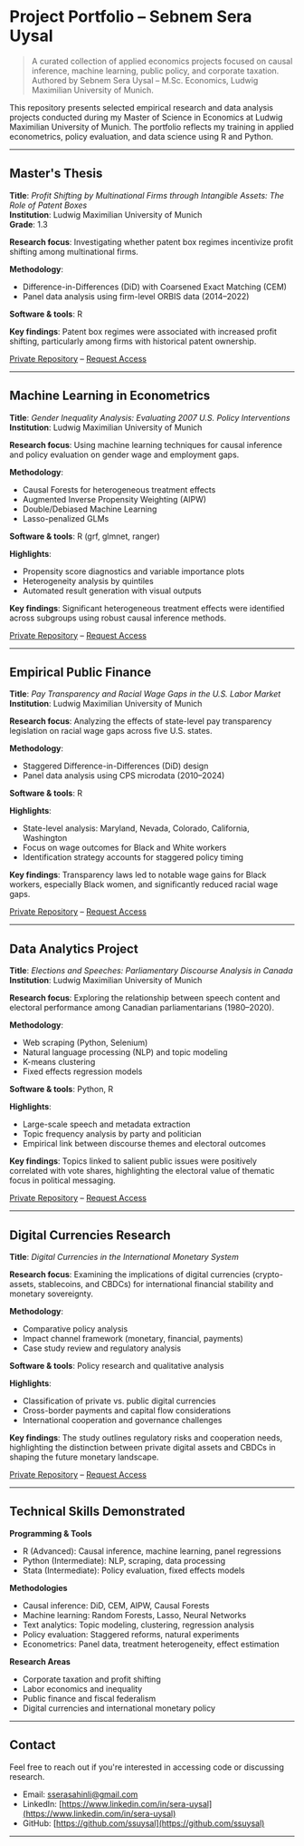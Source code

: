 # Project Portfolio – Sebnem Sera Uysal

> A curated collection of applied economics projects focused on causal inference, machine learning, public policy, and corporate taxation.  
> Authored by Sebnem Sera Uysal – M.Sc. Economics, Ludwig Maximilian University of Munich.

This repository presents selected empirical research and data analysis projects conducted during my Master of Science in Economics at Ludwig Maximilian University of Munich. The portfolio reflects my training in applied econometrics, policy evaluation, and data science using R and Python.

---

## Master's Thesis  
**Title**: *Profit Shifting by Multinational Firms through Intangible Assets: The Role of Patent Boxes*  
**Institution**: Ludwig Maximilian University of Munich  
**Grade**: 1.3  

**Research focus**: Investigating whether patent box regimes incentivize profit shifting among multinational firms.

**Methodology**:
- Difference-in-Differences (DiD) with Coarsened Exact Matching (CEM)
- Panel data analysis using firm-level ORBIS data (2014–2022)

**Software & tools**: R

**Key findings**: Patent box regimes were associated with increased profit shifting, particularly among firms with historical patent ownership.

[Private Repository](https://github.com/ssuysal/profit-shifting-patent-boxes) – [Request Access](mailto:sserasahinli@gmail.com?subject=Access%20Request%20-%20Master%27s%20Thesis%20Repository)

---

## Machine Learning in Econometrics  
**Title**: *Gender Inequality Analysis: Evaluating 2007 U.S. Policy Interventions*  
**Institution**: Ludwig Maximilian University of Munich  

**Research focus**: Using machine learning techniques for causal inference and policy evaluation on gender wage and employment gaps.

**Methodology**:
- Causal Forests for heterogeneous treatment effects
- Augmented Inverse Propensity Weighting (AIPW)
- Double/Debiased Machine Learning
- Lasso-penalized GLMs

**Software & tools**: R (grf, glmnet, ranger)

**Highlights**:
- Propensity score diagnostics and variable importance plots
- Heterogeneity analysis by quintiles
- Automated result generation with visual outputs

**Key findings**: Significant heterogeneous treatment effects were identified across subgroups using robust causal inference methods.

[Private Repository](https://github.com/ssuysal/ml-in-econometrics) – [Request Access](mailto:sserasahinli@gmail.com?subject=Access%20Request%20-%20ML%20Econometrics%20Repository)

---

## Empirical Public Finance  
**Title**: *Pay Transparency and Racial Wage Gaps in the U.S. Labor Market*  
**Institution**: Ludwig Maximilian University of Munich  

**Research focus**: Analyzing the effects of state-level pay transparency legislation on racial wage gaps across five U.S. states.

**Methodology**:
- Staggered Difference-in-Differences (DiD) design
- Panel data analysis using CPS microdata (2010–2024)

**Software & tools**: R

**Highlights**:
- State-level analysis: Maryland, Nevada, Colorado, California, Washington
- Focus on wage outcomes for Black and White workers
- Identification strategy accounts for staggered policy timing

**Key findings**: Transparency laws led to notable wage gains for Black workers, especially Black women, and significantly reduced racial wage gaps.

[Private Repository](https://github.com/ssuysal/empirical-topics-in-domestic-public-finance) – [Request Access](mailto:sserasahinli@gmail.com?subject=Access%20Request%20-%20Public%20Finance%20Repository)

---

## Data Analytics Project  
**Title**: *Elections and Speeches: Parliamentary Discourse Analysis in Canada*  
**Institution**: Ludwig Maximilian University of Munich  

**Research focus**: Exploring the relationship between speech content and electoral performance among Canadian parliamentarians (1980–2020).

**Methodology**:
- Web scraping (Python, Selenium)
- Natural language processing (NLP) and topic modeling
- K-means clustering
- Fixed effects regression models

**Software & tools**: Python, R

**Highlights**:
- Large-scale speech and metadata extraction
- Topic frequency analysis by party and politician
- Empirical link between discourse themes and electoral outcomes

**Key findings**: Topics linked to salient public issues were positively correlated with vote shares, highlighting the electoral value of thematic focus in political messaging.

[Private Repository](https://github.com/ssuysal/data-analytics) – [Request Access](mailto:sserasahinli@gmail.com?subject=Access%20Request%20-%20Data%20Analytics%20Repository)

---

## Digital Currencies Research  
**Title**: *Digital Currencies in the International Monetary System*  

**Research focus**: Examining the implications of digital currencies (crypto-assets, stablecoins, and CBDCs) for international financial stability and monetary sovereignty.

**Methodology**:
- Comparative policy analysis
- Impact channel framework (monetary, financial, payments)
- Case study review and regulatory analysis

**Software & tools**: Policy research and qualitative analysis

**Highlights**:
- Classification of private vs. public digital currencies
- Cross-border payments and capital flow considerations
- International cooperation and governance challenges

**Key findings**: The study outlines regulatory risks and cooperation needs, highlighting the distinction between private digital assets and CBDCs in shaping the future monetary landscape.

[Private Repository](https://github.com/ssuysal/digital-currencies-in-the-international-monetary-system) – [Request Access](mailto:sserasahinli@gmail.com?subject=Access%20Request%20-%20Digital%20Currencies%20Repository)

---

## Technical Skills Demonstrated

**Programming & Tools**  
- R (Advanced): Causal inference, machine learning, panel regressions  
- Python (Intermediate): NLP, scraping, data processing  
- Stata (Intermediate): Policy evaluation, fixed effects models

**Methodologies**  
- Causal inference: DiD, CEM, AIPW, Causal Forests  
- Machine learning: Random Forests, Lasso, Neural Networks  
- Text analytics: Topic modeling, clustering, regression analysis  
- Policy evaluation: Staggered reforms, natural experiments  
- Econometrics: Panel data, treatment heterogeneity, effect estimation

**Research Areas**  
- Corporate taxation and profit shifting  
- Labor economics and inequality  
- Public finance and fiscal federalism  
- Digital currencies and international monetary policy

---

## Contact

Feel free to reach out if you're interested in accessing code or discussing research.

- Email: sserasahinli@gmail.com  
- LinkedIn: [https://www.linkedin.com/in/sera-uysal](https://www.linkedin.com/in/sera-uysal)  
- GitHub: [https://github.com/ssuysal](https://github.com/ssuysal)

---